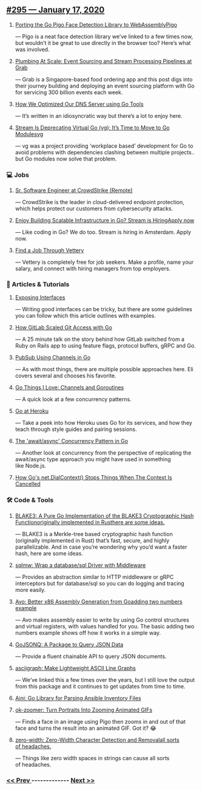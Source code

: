 ## [#295 — January 17, 2020](https://golangweekly.com/issues/295)

1. [Porting the Go Pigo Face Detection Library to WebAssemblyPigo](https://golangweekly.com/link/82495/web)

     — Pigo is a neat face detection library we’ve linked to a few times now, but wouldn’t it be great to use directly in the browser too? Here’s what was involved.
1. [Plumbing At Scale: Event Sourcing and Stream Processing Pipelines at Grab](https://golangweekly.com/link/82497/web)

     — Grab is a Singapore-based food ordering app and this post digs into their  journey building and deploying an event sourcing platform with Go for servicing 300 billion events each week.
1. [How We Optimized Our DNS Server using Go Tools](https://golangweekly.com/link/82500/web)

     — It’s written in an idiosyncratic way but there’s a lot to enjoy here.
1. [Stream Is Deprecating Virtual Go (vg): It’s Time to Move to Go Modulesvg](https://golangweekly.com/link/82501/web)

     — vg was a project providing ‘workplace based’ development for Go to avoid problems with dependencies clashing between multiple projects.. but Go modules now solve that problem.
### 💻 Jobs

1. [Sr. Software Engineer at CrowdStrike (Remote)](https://golangweekly.com/link/82503/web)

     — CrowdStrike is the leader in cloud-delivered endpoint protection, which helps protect our customers from cybersecurity attacks.
1. [Enjoy Building Scalable Infrastructure in Go? Stream is HiringApply now](https://golangweekly.com/link/82504/web)

     — Like coding in Go? We do too. Stream is hiring in Amsterdam. Apply now.
1. [Find a Job Through Vettery](https://golangweekly.com/link/82505/web)

     — Vettery is completely free for job seekers. Make a profile, name your salary, and connect with hiring managers from top employers.
### 📘 Articles & Tutorials

1. [Exposing Interfaces](https://golangweekly.com/link/82506/web)

     — Writing good interfaces can be tricky, but there are some guidelines you can follow which this article outlines with examples.
1. [How GitLab Scaled Git Access with Go](https://golangweekly.com/link/82507/web)

     — A 25 minute talk on the story behind how GitLab switched from a Ruby on Rails app to using feature flags, protocol buffers, gRPC and Go.
1. [PubSub Using Channels in Go](https://golangweekly.com/link/82508/web)

     — As with most things, there are multiple possible approaches here. Eli covers several and chooses his favorite.
1. [Go Things I Love: Channels and Goroutines](https://golangweekly.com/link/82509/web)

     — A quick look at a few concurrency patterns.
1. [Go at Heroku](https://golangweekly.com/link/82510/web)

     — Take a peek into how Heroku uses Go for its services, and how they teach through style guides and pairing sessions.
1. [The 'await/async' Concurrency Pattern in Go](https://golangweekly.com/link/82511/web)

     — Another look at concurrency from the perspective of replicating the await/async type approach you might have used in something like Node.js.
1. [How Go's net.DialContext() Stops Things When The Context Is Cancelled](https://golangweekly.com/link/82512/web)

### 🛠 Code & Tools

1. [BLAKE3: A Pure Go Implementation of the BLAKE3 Cryptographic Hash Functionoriginally implemented in Rusthere are some ideas.](https://golangweekly.com/link/82513/web)

     — BLAKE3 is a Merkle-tree based cryptographic hash function (originally implemented in Rust) that’s fast, secure, and highly parallelizable. And in case you’re wondering why you’d want a faster hash, here are some ideas.
1. [sqlmw: Wrap a database/sql Driver with Middleware](https://golangweekly.com/link/82516/web)

     — Provides an abstraction similar to HTTP middleware or gRPC interceptors but for database/sql so you can do logging and tracing more easily.
1. [Avo: Better x86 Assembly Generation from Goadding two numbers example](https://golangweekly.com/link/82517/web)

     — Avo makes assembly easier to write by using Go control structures and virtual registers, with values handled for you. The basic adding two numbers example shows off how it works in a simple way.
1. [GoJSONQ: A Package to Query JSON Data](https://golangweekly.com/link/82519/web)

     — Provide a fluent chainable API to query JSON documents.
1. [asciigraph: Make Lightweight ASCII Line Graphs](https://golangweekly.com/link/82520/web)

     — We’ve linked this a few times over the years, but I still love the output from this package and it continues to get updates from time to time.
1. [Aini: Go Library for Parsing Ansible Inventory Files](https://golangweekly.com/link/82521/web)

1. [ok-zoomer: Turn Portraits Into Zooming Animated GIFs](https://golangweekly.com/link/82523/web)

     — Finds a face in an image using Pigo then zooms in and out of that face and turns the result into an animated GIF. Got it? 😂
1. [zero-width: Zero-Width Character Detection and Removalall sorts of headaches.](https://golangweekly.com/link/82524/web)

     — Things like zero width spaces in strings can cause all sorts of headaches.

### [ << Prev ](golangweekly-294.md) ------------- [ Next >> ](golangweekly-296.md)